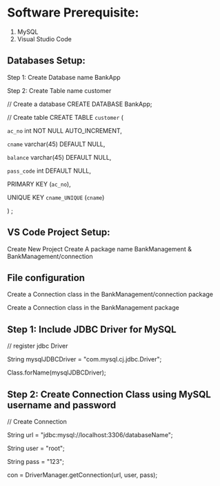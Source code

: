 # Software Prerequisite:

1. MySQL
2. Visual Studio Code

## Databases Setup:

Step 1: Create Database name BankApp

Step 2: Create Table name customer

// Create a database 
CREATE DATABASE BankApp; 


// Create table
CREATE TABLE `customer` (

 `ac_no` int NOT NULL AUTO_INCREMENT,

 `cname` varchar(45) DEFAULT NULL,

 `balance` varchar(45) DEFAULT NULL,

 `pass_code` int DEFAULT NULL,

 PRIMARY KEY (`ac_no`),

 UNIQUE KEY `cname_UNIQUE` (`cname`)

) ;
## VS Code Project Setup:

Create New Project
Create A package name BankManagement & BankManagement/connection


## File configuration

Create a Connection class in the BankManagement/connection package

Create a Connection class in the BankManagement package
## Step 1: Include JDBC Driver for MySQL

// register jdbc Driver 

String mysqlJDBCDriver = "com.mysql.cj.jdbc.Driver";

Class.forName(mysqlJDBCDriver);

## Step 2: Create Connection Class using MySQL username and password

// Create Connection

String url = "jdbc:mysql://localhost:3306/databaseName";

String user = "root";

String pass = "123";

con = DriverManager.getConnection(url, user, pass);
